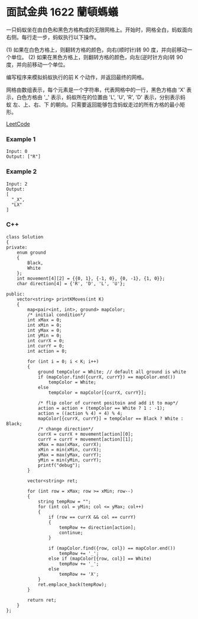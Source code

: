 # 面試金典 1622 蘭頓螞蟻

一只蚂蚁坐在由白色和黑色方格构成的无限网格上。开始时，网格全白，蚂蚁面向右侧。每行走一步，蚂蚁执行以下操作。

(1) 如果在白色方格上，则翻转方格的颜色，向右(顺时针)转 90 度，并向前移动一个单位。
(2) 如果在黑色方格上，则翻转方格的颜色，向左(逆时针方向)转 90 度，并向前移动一个单位。

编写程序来模拟蚂蚁执行的前 K 个动作，并返回最终的网格。

网格由数组表示，每个元素是一个字符串，代表网格中的一行，黑色方格由 'X' 表示，白色方格由 '_' 表示，蚂蚁所在的位置由 'L', 'U', 'R', 'D' 表示，分别表示蚂蚁 左、上、右、下 的朝向。只需要返回能够包含蚂蚁走过的所有方格的最小矩形。

[LeetCode](https://leetcode-cn.com/problems/langtons-ant-lcci)

### Example 1
```
Input: 0
Output: ["R"]
```

### Example 2
```
Input: 2
Output:
[
  "_X",
  "LX"
]
```

### C++ 


```
class Solution
{
private:
    enum ground
    {
        Black,
        White
    };
    int movement[4][2] = {{0, 1}, {-1, 0}, {0, -1}, {1, 0}};
    char direction[4] = {'R', 'D', 'L', 'U'};

public:
    vector<string> printKMoves(int K)
    {
        map<pair<int, int>, ground> mapColor;
        /* initial condition*/
        int xMax = 0;
        int xMin = 0;
        int yMax = 0;
        int yMin = 0;
        int currX = 0;
        int currY = 0;
        int action = 0;

        for (int i = 0; i < K; i++)
        {
            ground tempColor = White; // default all ground is white
            if (mapColor.find({currX, currY}) == mapColor.end())
                tempColor = White;
            else
                tempColor = mapColor[{currX, currY}];

            /* flip color of current positoin and add it to map*/
            action = action + (tempColor == White ? 1 : -1);
            action = ((action % 4) + 4) % 4;
            mapColor[{currX, currY}] = tempColor == Black ? White : Black;
            /* change direction*/
            currX = currX + movement[action][0];
            currY = currY + movement[action][1];
            xMax = max(xMax, currX);
            xMin = min(xMin, currX);
            yMax = max(yMax, currY);
            yMin = min(yMin, currY);
            printf("debug");
        }

        vector<string> ret;

        for (int row = xMax; row >= xMin; row--)
        {
            string tempRow = "";
            for (int col = yMin; col <= yMax; col++)
            {
                if (row == currX && col == currY)
                {
                    tempRow += direction[action];
                    continue;
                }

                if (mapColor.find({row, col}) == mapColor.end())
                    tempRow += '_';
                else if (mapColor[{row, col}] == White)
                    tempRow += '_';
                else
                    tempRow += 'X';
            }
            ret.emplace_back(tempRow);
        }

        return ret;
    }
};
```
